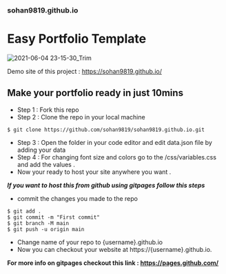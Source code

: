 ### sohan9819.github.io

# Easy Portfolio Template

![2021-06-04 23-15-30_Trim](https://user-images.githubusercontent.com/64985447/120843980-62495b00-c58c-11eb-81af-0255b7391495.gif)

Demo site of this project : https://sohan9819.github.io/

## Make your portfolio ready in just 10mins

- Step 1 : Fork this repo
- Step 2 : Clone the repo in your local machine

```
$ git clone https://github.com/sohan9819/sohan9819.github.io.git
```

- Step 3 : Open the folder in your code editor and edit data.json file by adding your data
- Step 4 : For changing font size and colors go to the /css/variables.css and add the values .
- Now your ready to host your site anywhere you want .

**_If you want to host this from github using gitpages follow this steps_**

- commit the changes you made to the repo

```
$ git add .
$ git commit -m "First commit"
$ git branch -M main
$ git push -u origin main
```

- Change name of your repo to {username}.github.io
- Now you can checkout your website at https://{username}.github.io.

**For more info on gitpages checkout this link : https://pages.github.com/**
